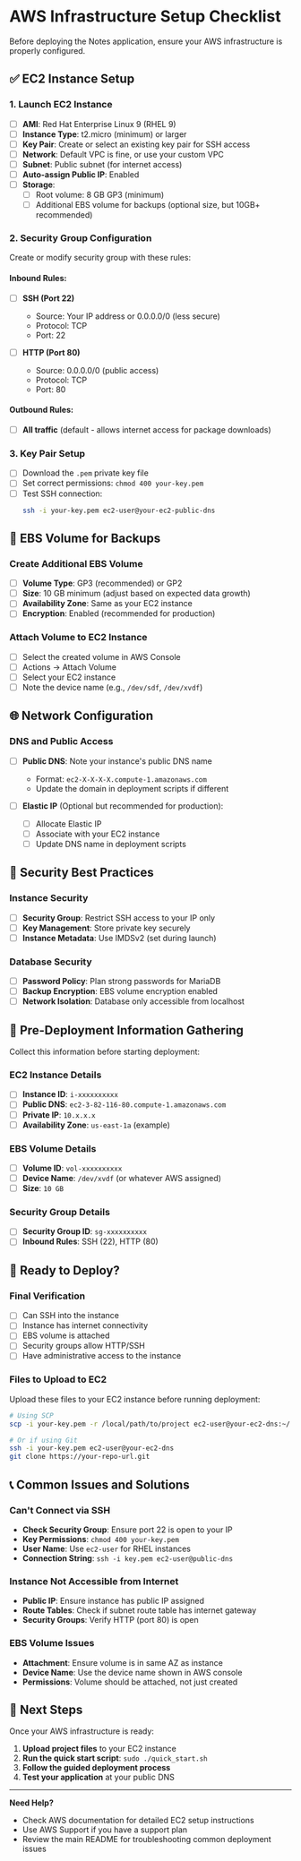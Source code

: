 # AWS Infrastructure Setup Checklist

Before deploying the Notes application, ensure your AWS infrastructure is properly configured.

## ✅ EC2 Instance Setup

### 1. Launch EC2 Instance

- [ ] **AMI**: Red Hat Enterprise Linux 9 (RHEL 9)
- [ ] **Instance Type**: t2.micro (minimum) or larger
- [ ] **Key Pair**: Create or select an existing key pair for SSH access
- [ ] **Network**: Default VPC is fine, or use your custom VPC
- [ ] **Subnet**: Public subnet (for internet access)
- [ ] **Auto-assign Public IP**: Enabled
- [ ] **Storage**: 
  - [ ] Root volume: 8 GB GP3 (minimum)
  - [ ] Additional EBS volume for backups (optional size, but 10GB+ recommended)

### 2. Security Group Configuration

Create or modify security group with these rules:

#### Inbound Rules:
- [ ] **SSH (Port 22)**
  - Source: Your IP address or 0.0.0.0/0 (less secure)
  - Protocol: TCP
  - Port: 22

- [ ] **HTTP (Port 80)**
  - Source: 0.0.0.0/0 (public access)
  - Protocol: TCP
  - Port: 80

#### Outbound Rules:
- [ ] **All traffic** (default - allows internet access for package downloads)

### 3. Key Pair Setup

- [ ] Download the `.pem` private key file
- [ ] Set correct permissions: `chmod 400 your-key.pem`
- [ ] Test SSH connection:
  ```bash
  ssh -i your-key.pem ec2-user@your-ec2-public-dns
  ```

## 💾 EBS Volume for Backups

### Create Additional EBS Volume

- [ ] **Volume Type**: GP3 (recommended) or GP2
- [ ] **Size**: 10 GB minimum (adjust based on expected data growth)
- [ ] **Availability Zone**: Same as your EC2 instance
- [ ] **Encryption**: Enabled (recommended for production)

### Attach Volume to EC2 Instance

- [ ] Select the created volume in AWS Console
- [ ] Actions → Attach Volume
- [ ] Select your EC2 instance
- [ ] Note the device name (e.g., `/dev/sdf`, `/dev/xvdf`)

## 🌐 Network Configuration

### DNS and Public Access

- [ ] **Public DNS**: Note your instance's public DNS name
  - Format: `ec2-X-X-X-X.compute-1.amazonaws.com`
  - Update the domain in deployment scripts if different

- [ ] **Elastic IP** (Optional but recommended for production):
  - [ ] Allocate Elastic IP
  - [ ] Associate with your EC2 instance
  - [ ] Update DNS name in deployment scripts

## 🔐 Security Best Practices

### Instance Security

- [ ] **Security Group**: Restrict SSH access to your IP only
- [ ] **Key Management**: Store private key securely
- [ ] **Instance Metadata**: Use IMDSv2 (set during launch)

### Database Security

- [ ] **Password Policy**: Plan strong passwords for MariaDB
- [ ] **Backup Encryption**: EBS volume encryption enabled
- [ ] **Network Isolation**: Database only accessible from localhost

## 📝 Pre-Deployment Information Gathering

Collect this information before starting deployment:

### EC2 Instance Details
- [ ] **Instance ID**: `i-xxxxxxxxxx`
- [ ] **Public DNS**: `ec2-3-82-116-80.compute-1.amazonaws.com`
- [ ] **Private IP**: `10.x.x.x`
- [ ] **Availability Zone**: `us-east-1a` (example)

### EBS Volume Details
- [ ] **Volume ID**: `vol-xxxxxxxxxx`
- [ ] **Device Name**: `/dev/xvdf` (or whatever AWS assigned)
- [ ] **Size**: `10 GB`

### Security Group Details
- [ ] **Security Group ID**: `sg-xxxxxxxxxx`
- [ ] **Inbound Rules**: SSH (22), HTTP (80)

## 🚀 Ready to Deploy?

### Final Verification

- [ ] Can SSH into the instance
- [ ] Instance has internet connectivity
- [ ] EBS volume is attached
- [ ] Security groups allow HTTP/SSH
- [ ] Have administrative access to the instance

### Files to Upload to EC2

Upload these files to your EC2 instance before running deployment:

```bash
# Using SCP
scp -i your-key.pem -r /local/path/to/project ec2-user@your-ec2-dns:~/

# Or if using Git
ssh -i your-key.pem ec2-user@your-ec2-dns
git clone https://your-repo-url.git
```

## 📞 Common Issues and Solutions

### Can't Connect via SSH

- **Check Security Group**: Ensure port 22 is open to your IP
- **Key Permissions**: `chmod 400 your-key.pem`
- **User Name**: Use `ec2-user` for RHEL instances
- **Connection String**: `ssh -i key.pem ec2-user@public-dns`

### Instance Not Accessible from Internet

- **Public IP**: Ensure instance has public IP assigned
- **Route Tables**: Check if subnet route table has internet gateway
- **Security Groups**: Verify HTTP (port 80) is open

### EBS Volume Issues

- **Attachment**: Ensure volume is in same AZ as instance
- **Device Name**: Use the device name shown in AWS console
- **Permissions**: Volume should be attached, not just created

## 🎯 Next Steps

Once your AWS infrastructure is ready:

1. **Upload project files** to your EC2 instance
2. **Run the quick start script**: `sudo ./quick_start.sh`
3. **Follow the guided deployment process**
4. **Test your application** at your public DNS

---

**Need Help?** 
- Check AWS documentation for detailed EC2 setup instructions
- Use AWS Support if you have a support plan
- Review the main README for troubleshooting common deployment issues